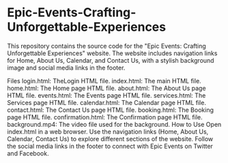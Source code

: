 # Epic-Events-Crafting-Unforgettable-Experiences
This repository contains the source code for the "Epic Events: Crafting Unforgettable Experiences" website. The website includes navigation links for Home, About Us, Calendar, and Contact Us, with a stylish background image and social media links in the footer.

Files
login.html: TheLogin HTML file.
index.html: The main HTML file.
home.html: The Home page HTML file.
about.html: The About Us page HTML file.
events.html: The Events page HTML file.
services.html: The Services page HTML file.
calendar.html: The Calendar page HTML file.
contact.html: The Contact Us page HTML file.
booking.html: The Booking page HTML file.
confirmation.html: The Confirmation page HTML file.
background.mp4: The video file used for the background.
How to Use
Open index.html in a web browser.
Use the navigation links (Home, About Us, Calendar, Contact Us) to explore different sections of the website.
Follow the social media links in the footer to connect with Epic Events on Twitter and Facebook.
